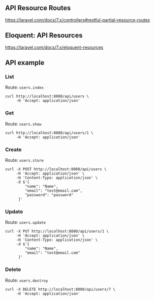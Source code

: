 ## API Resource Routes

https://laravel.com/docs/7.x/controllers#restful-partial-resource-routes

## Eloquent: API Resources

https://laravel.com/docs/7.x/eloquent-resources

## API example

### List

Route: `users.index`

```shell script
curl http://localhost:8080/api/users \
     -H 'Accept: application/json'
```

### Get

Route: `users.show`

```shell script
curl http://localhost:8080/api/users/1 \
     -H 'Accept: application/json'
```

### Create

Route: `users.store`

```shell script
curl -X POST http://localhost:8080/api/users \
     -H 'Accept: application/json' \
     -H 'Content-Type: application/json' \
     -d $'{
         "name": "Name",
         "email": "test@email.com",
         "password": "password"
      }'
```

### Update

Route: `users.update`

```shell script
curl -X PUT http://localhost:8080/api/users/1 \
     -H 'Accept: application/json' \
     -H 'Content-Type: application/json' \
     -d $'{
         "name": "Name",
         "email": "test@email.com"
      }'
```

### Delete

Route: `users.destroy`

```shell script
curl -X DELETE http://localhost:8080/api/users/7 \
     -H 'Accept: application/json'
```
